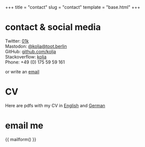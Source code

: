 +++
title = "contact"
slug = "contact"
template = "base.html"
+++

# contact & social media
Twitter: [01k](https://twitter.com/01k)\
Mastodon: [@kolja@toot.berlin](https://toot.berlin/@kolja) <a href="https://toot.berlin/@kolja" rel="me"></a> \
GitHub: [github.com/kolja](https://github.com/kolja)\
Stackoverflow: [kolja](https://stackoverflow.com/users/731041/kolja)\
Phone: +49 (0) 175 59 59 161

or write an [email](javascript:window.location.href=atob('bWFpbHRvOmtvbGphQGFwZmVsLmRl'))

# CV
Here are pdfs with my CV in [English](../cv_short_en.pdf) and [German](../cv_short_de.pdf)

# email me
{{ mailform() }}
